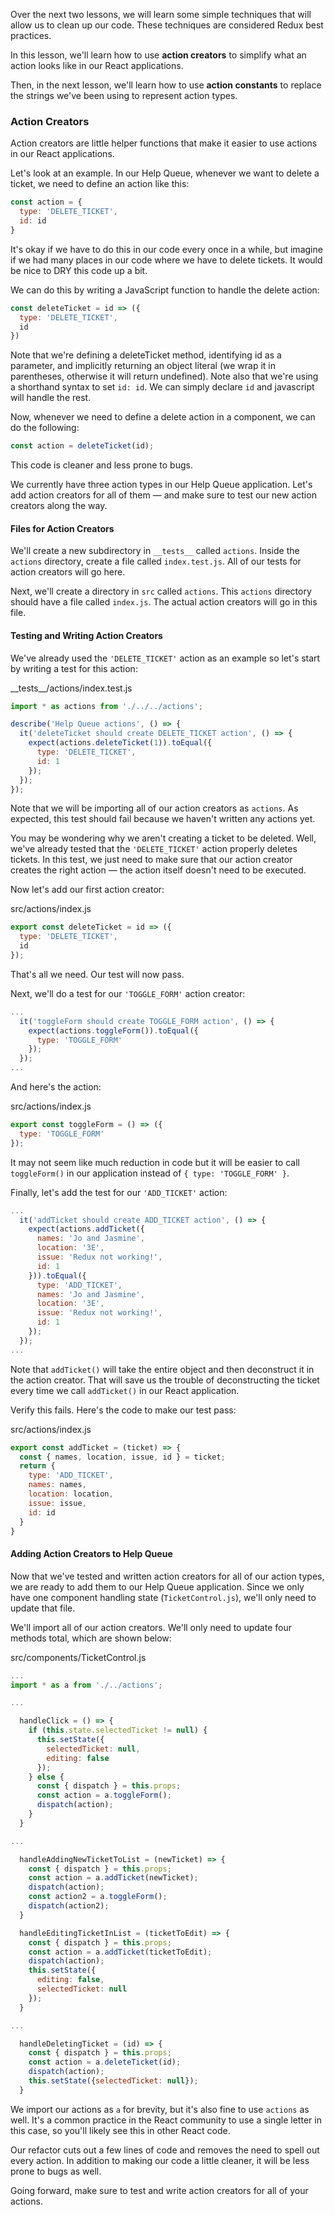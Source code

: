 Over the next two lessons, we will learn some simple techniques that will allow us to clean up our code. These techniques are considered Redux best practices.

In this lesson, we'll learn how to use **action creators** to simplify what an action looks like in our React applications.

Then, in the next lesson, we'll learn how to use **action constants** to replace the strings we've been using to represent action types.

### Action Creators

Action creators are little helper functions that make it easier to use actions in our React applications.

Let's look at an example. In our Help Queue, whenever we want to delete a ticket, we need to define an action like this:

```js
const action = {
  type: 'DELETE_TICKET',
  id: id
}
```

It's okay if we have to do this in our code every once in a while, but imagine if we had many places in our code where we have to delete tickets. It would be nice to DRY this code up a bit.

We can do this by writing a JavaScript function to handle the delete action:

```js
const deleteTicket = id => ({
  type: 'DELETE_TICKET',
  id
})
```

Note that we're defining a deleteTicket method, identifying id as a parameter, and implicitly returning an object literal (we wrap it in parentheses, otherwise it will return undefined). Note also that we're using a shorthand syntax to set `id: id`. We can simply declare `id` and javascript will handle the rest. 

Now, whenever we need to define a delete action in a component, we can do the following:

```js
const action = deleteTicket(id);
```

This code is cleaner and less prone to bugs.

We currently have three action types in our Help Queue application. Let's add action creators for all of them — and make sure to test our new action creators along the way.

#### Files for Action Creators

We'll create a new subdirectory in `__tests__` called `actions`. Inside the `actions` directory, create a file called `index.test.js`. All of our tests for action creators will go here.

Next, we'll create a directory in `src` called `actions`. This `actions` directory should have a file called `index.js`. The actual action creators will go in this file.

#### Testing and Writing Action Creators

We've already used the `'DELETE_TICKET'` action as an example so let's start by writing a test for this action:

<div class="filename">__tests__/actions/index.test.js</div>

```js
import * as actions from './../../actions';

describe('Help Queue actions', () => {
  it('deleteTicket should create DELETE_TICKET action', () => {
    expect(actions.deleteTicket(1)).toEqual({
      type: 'DELETE_TICKET',
      id: 1
    });
  });
});
```

Note that we will be importing all of our action creators as `actions`. As expected, this test should fail because we haven't written any actions yet.

You may be wondering why we aren't creating a ticket to be deleted. Well, we've already tested that the `'DELETE_TICKET'` action properly deletes tickets. In this test, we just need to make sure that our action creator creates the right action — the action itself doesn't need to be executed.

Now let's add our first action creator:

<div class="filename">src/actions/index.js</div>

```js
export const deleteTicket = id => ({
  type: 'DELETE_TICKET',
  id
});
```

That's all we need. Our test will now pass.

Next, we'll do a test for our `'TOGGLE_FORM'` action creator:

```js
...
  it('toggleForm should create TOGGLE_FORM action', () => {
    expect(actions.toggleForm()).toEqual({
      type: 'TOGGLE_FORM'
    });
  });
...
```

And here's the action:

<div class="filename">src/actions/index.js</div>

```js
export const toggleForm = () => ({
  type: 'TOGGLE_FORM'
});
```

It may not seem like much reduction in code but it will be easier to call `toggleForm()` in our application instead of `{ type: 'TOGGLE_FORM' }`.

Finally, let's add the test for our `'ADD_TICKET'` action:

```js
...
  it('addTicket should create ADD_TICKET action', () => {
    expect(actions.addTicket({
      names: 'Jo and Jasmine', 
      location: '3E', 
      issue: 'Redux not working!', 
      id: 1
    })).toEqual({
      type: 'ADD_TICKET',
      names: 'Jo and Jasmine',
      location: '3E',
      issue: 'Redux not working!',
      id: 1
    });
  });
...
```

Note that `addTicket()` will take the entire object and then deconstruct it in the action creator. That will save us the trouble of deconstructing the ticket every time we call `addTicket()` in our React application.

Verify this fails. Here's the code to make our test pass:

<div class="filename">src/actions/index.js</div>

```js
export const addTicket = (ticket) => {
  const { names, location, issue, id } = ticket;
  return {
    type: 'ADD_TICKET',
    names: names,
    location: location,
    issue: issue,
    id: id
  }
}
```

#### Adding Action Creators to Help Queue

Now that we've tested and written action creators for all of our action types, we are ready to add them to our Help Queue application. Since we only have one component handling state (`TicketControl.js`), we'll only need to update that file.

We'll import all of our action creators. We'll only need to update four methods total, which are shown below:

<div class="filename">src/components/TicketControl.js</div>

```js
...
import * as a from './../actions';

...

  handleClick = () => {
    if (this.state.selectedTicket != null) {
      this.setState({
        selectedTicket: null,
        editing: false
      });
    } else {
      const { dispatch } = this.props;
      const action = a.toggleForm();
      dispatch(action);
    }
  }

...

  handleAddingNewTicketToList = (newTicket) => {
    const { dispatch } = this.props;
    const action = a.addTicket(newTicket);
    dispatch(action);
    const action2 = a.toggleForm();
    dispatch(action2);
  }

  handleEditingTicketInList = (ticketToEdit) => {
    const { dispatch } = this.props;
    const action = a.addTicket(ticketToEdit);
    dispatch(action);
    this.setState({
      editing: false,
      selectedTicket: null
    });
  }

...

  handleDeletingTicket = (id) => {
    const { dispatch } = this.props;
    const action = a.deleteTicket(id);
    dispatch(action);
    this.setState({selectedTicket: null});
  }

```

We import our actions as `a` for brevity, but it's also fine to use `actions` as well. It's a common practice in the React community to use a single letter in this case, so you'll likely see this in other React code.

Our refactor cuts out a few lines of code and removes the need to spell out every action. In addition to making our code a little cleaner, it will be less prone to bugs as well.

Going forward, make sure to test and write action creators for all of your actions.